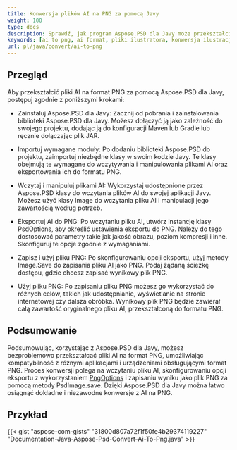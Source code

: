 ```yaml
---
title: Konwersja plików AI na PNG za pomocą Javy
weight: 100
type: docs
description: Sprawdź, jak program Aspose.PSD dla Javy może przekształcić plik AI na PNG.
keywords: [ai to png, ai format, pliki ilustratora, konwersja ilustracji, png, psd api, java, przykład kodu]
url: pl/java/convert/ai-to-png
---
```


## **Przegląd**
Aby przekształcić pliki AI na format PNG za pomocą Aspose.PSD dla Javy, postępuj zgodnie z poniższymi krokami:

- Zainstaluj Aspose.PSD dla Javy: Zacznij od pobrania i zainstalowania biblioteki Aspose.PSD dla Javy. Możesz dołączyć ją jako zależność do swojego projektu, dodając ją do konfiguracji Maven lub Gradle lub ręcznie dołączając plik JAR.

- Importuj wymagane moduły: Po dodaniu biblioteki Aspose.PSD do projektu, zaimportuj niezbędne klasy w swoim kodzie Javy. Te klasy obejmują te wymagane do wczytywania i manipulowania plikami AI oraz eksportowania ich do formatu PNG.

- Wczytaj i manipuluj plikami AI: Wykorzystaj udostępnione przez Aspose.PSD klasy do wczytania plików AI do swojej aplikacji Javy. Możesz użyć klasy Image do wczytania pliku AI i manipulacji jego zawartością według potrzeb.

- Eksportuj AI do PNG: Po wczytaniu pliku AI, utwórz instancję klasy PsdOptions, aby określić ustawienia eksportu do PNG. Należy do tego dostosować parametry takie jak jakość obrazu, poziom kompresji i inne. Skonfiguruj te opcje zgodnie z wymaganiami.

- Zapisz i użyj pliku PNG: Po skonfigurowaniu opcji eksportu, użyj metody Image.Save do zapisania pliku AI jako PNG. Podaj żądaną ścieżkę dostępu, gdzie chcesz zapisać wynikowy plik PNG.

- Użyj pliku PNG: Po zapisaniu pliku PNG możesz go wykorzystać do różnych celów, takich jak udostępnianie, wyświetlanie na stronie internetowej czy dalsza obróbka. Wynikowy plik PNG będzie zawierał całą zawartość oryginalnego pliku AI, przekształconą do formatu PNG.

## **Podsumowanie**
Podsumowując, korzystając z Aspose.PSD dla Javy, możesz bezproblemowo przekształcać pliki AI na format PNG, umożliwiając kompatybilność z różnymi aplikacjami i urządzeniami obsługującymi format PNG. Proces konwersji polega na wczytaniu pliku AI, skonfigurowaniu opcji eksportu z wykorzystaniem [PngOptions](https://reference.aspose.com/psd/java/com.aspose.psd.imageoptions/pngoptions/) i zapisaniu wyniku jako plik PNG za pomocą metody PsdImage.save. Dzięki Aspose.PSD dla Javy można łatwo osiągnąć dokładne i niezawodne konwersje z AI na PNG.

## **Przykład**
{{< gist "aspose-com-gists" "31800d807a72f1f50fe4b29374119227" "Documentation-Java-Aspose-Psd-Convert-Ai-To-Png.java" >}}
